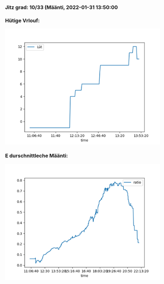 ### Jitz grad: 10/33 (Määnti, 2022-01-31 13:50:00

### Hütige Vrlouf:
![Graph](Today.png)

### E durschnittleche Määnti:
![Graph](Määnti.png)